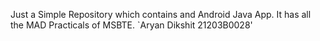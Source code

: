 Just a Simple Repository which contains and Android Java App. 
It has all the MAD Practicals of MSBTE.
`Aryan Dikshit 21203B0028'

